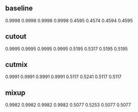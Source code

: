## baseline
0.9998 0.9998 0.9998 0.9998
0.4595 0.4574 0.4594 0.4595
## cutout
0.9995 0.9995 0.9995 0.9995
0.5195 0.5317 0.5195 0.5195
## cutmix
0.9991 0.9991 0.9991 0.9991
0.5117 0.5241 0.5117 0.5117
## mixup
0.9982 0.9982 0.9982 0.9982
0.5077 0.5253 0.5077 0.5077
